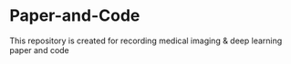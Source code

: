 # Paper-and-Code
This repository is created for recording medical imaging &amp; deep learning paper and code
